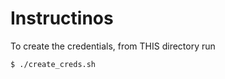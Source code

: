# Instructinos

To create the credentials, from THIS directory run 

```text
$ ./create_creds.sh 
```


